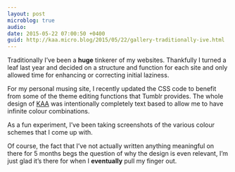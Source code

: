 ```yaml
---
layout: post
microblog: true
audio: 
date: 2015-05-22 07:00:50 +0400
guid: http://kaa.micro.blog/2015/05/22/gallery-traditionally-ive.html
---
```

Traditionally I’ve been a <strong>huge</strong> tinkerer of my websites. Thankfully I turned a leaf last year and decided on a structure and function for each site and only allowed time for enhancing or correcting initial laziness.

For my personal musing site, I recently updated the CSS code to benefit from some of the theme editing functions that Tumblr provides. The whole design of <a href="http://www.aboualfa.tumblr.com">KAA</a> was intentionally completely text based to allow me to have infinite colour combinations.

As a fun experiment, I’ve been taking screenshots of the various colour schemes that I come up with.

Of course, the fact that I’ve not actually written anything meaningful on there for 5 months begs the question of why the design is even relevant, I’m just glad it’s there for when I <strong>eventually</strong> pull my finger out.
